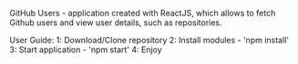 GitHub Users - application created with ReactJS, which allows to fetch Github users and view user details, such as repositories.

User Guide:
    1: Download/Clone repository
    2: Install modules - 'npm install'
    3: Start application - 'npm start'
    4: Enjoy